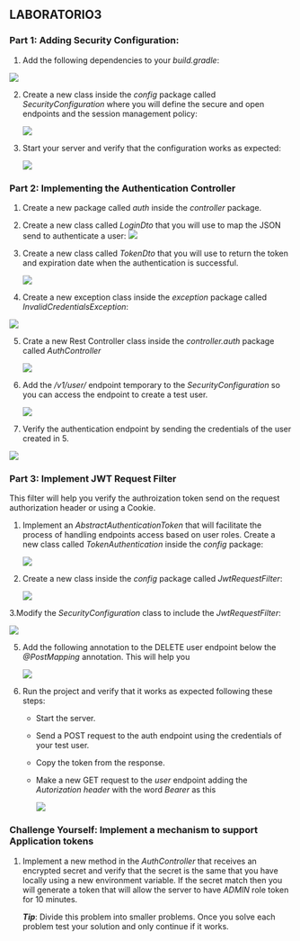 ## LABORATORIO3



### Part 1: Adding Security Configuration:

1. Add the following dependencies to your *build.gradle*:
  
  ![](img/1.JPG)
  
2. Create a new class inside the *config* package called *SecurityConfiguration* where you will define the secure and
   open endpoints and the session management policy:

     ![](img/2.JPG)
     
3. Start your server and verify that the configuration works as expected:

   ![](img/3.JPG)

### Part 2: Implementing the Authentication Controller

1. Create a new package called *auth* inside the *controller* package.
2. Create a new class called *LoginDto* that you will use to map the JSON send to authenticate a user:
   ![](img/4.JPG)
3. Create a new class called *TokenDto* that you will use to return the token and expiration date when the
   authentication is successful.

   ![](img/5.JPG)
   
4. Create a new exception class inside the *exception* package called *InvalidCredentialsException*:
   
 ![](img/14.JPG)

5. Crate a new Rest Controller class inside the *controller.auth* package called *AuthController*

   ![](img/6.JPG)
   
6. Add the */v1/user/* endpoint temporary to the *SecurityConfiguration* so you can access the endpoint to create a test
   user.
   
   ![](img/7.JPG)
   
7. Verify the authentication endpoint by sending the credentials of the user created in 5.

![](img/8.JPG)

### Part 3: Implement JWT Request Filter

This filter will help you verify the authroization token send on the request authorization header or using a Cookie.

1. Implement an *AbstractAuthenticationToken* that will facilitate the process of handling endpoints access based on
   user roles. Create a new class called *TokenAuthentication* inside the *config* package:

   ![](img/9.JPG)
   
2. Create a new class inside the *config* package called *JwtRequestFilter*:

   ![](img/10.JPG)
   
3.Modify the *SecurityConfiguration* class to include the *JwtRequestFilter*:

![](img/11.JPG)

5. Add the following annotation to the DELETE user endpoint below the *@PostMapping* annotation. This will help you
   
   ![](img/12.JPG)
   
6. Run the project and verify that it works as expected following these steps:
   * Start the server.
   * Send a POST request to the auth endpoint using the credentials of your test user.
   * Copy the token from the response.
   * Make a new GET request to the *user* endpoint adding the *Autorization header* with the word *Bearer* as this
     
     ![](img/13.JPG)
     
     
### Challenge Yourself: Implement a mechanism to support Application tokens

1. Implement a new method in the *AuthController* that receives an encrypted secret and verify that the secret is the
   same that you have locally using a new environment variable. If the secret match then you will generate a token that
   will allow the server to have *ADMIN* role token for 10 minutes.

   ***Tip***: Divide this problem into smaller problems. Once you solve each problem test your solution and only continue
   if it works.

    


